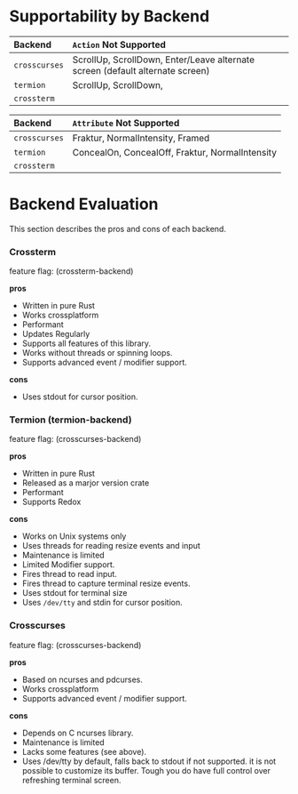 # Supportability by Backend

| Backend | `Action` Not Supported |
| :------ | :------ |
| `crosscurses` | ScrollUp, ScrollDown, Enter/Leave alternate screen (default alternate screen) |
| `termion` | ScrollUp, ScrollDown,  |
| `crossterm` |       |


| Backend | `Attribute` Not Supported |
| :------ | :------ |
| `crosscurses` | Fraktur, NormalIntensity, Framed |
| `termion` | ConcealOn, ConcealOff, Fraktur, NormalIntensity |
| `crossterm` |      | 

# Backend Evaluation

This section describes the pros and cons of each backend. 


### Crossterm

feature flag: (crossterm-backend)

**pros**
- Written in pure Rust
- Works crossplatform
- Performant
- Updates Regularly
- Supports all features of this library.
- Works without threads or spinning loops.
- Supports advanced event / modifier support.

**cons**
- Uses stdout for cursor position.

### Termion (termion-backend)

feature flag: (crosscurses-backend)

**pros**
- Written in pure Rust
- Released as a marjor version crate
- Performant
- Supports Redox

**cons**
- Works on Unix systems only
- Uses threads for reading resize events and input
- Maintenance is limited
- Limited Modifier support.
- Fires thread to read input.
- Fires thread to capture terminal resize events.
- Uses stdout for terminal size 
- Uses `/dev/tty` and stdin for cursor position.

### Crosscurses

feature flag: (crosscurses-backend)

**pros**
- Based on ncurses and pdcurses. 
- Works crossplatform
- Supports advanced event / modifier support.

**cons**
- Depends on C ncurses library.
- Maintenance is limited
- Lacks some features (see above).
- Uses /dev/tty by default, falls back to stdout if not supported.
it is not possible to customize its buffer. Tough you do have full control over refreshing terminal screen.